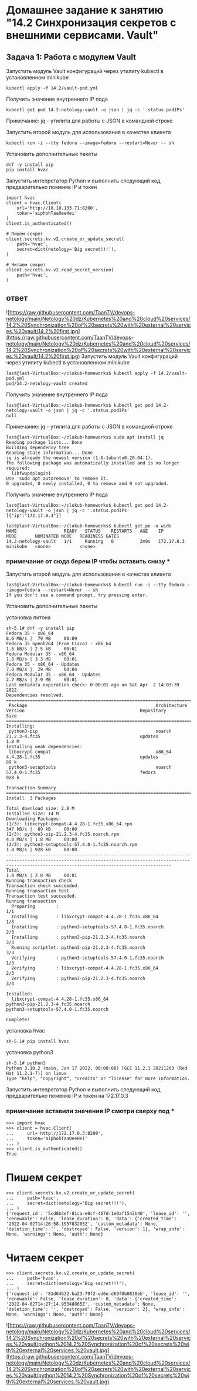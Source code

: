 # Домашнее задание к занятию "14.2 Синхронизация секретов с внешними сервисами. Vault"

## Задача 1: Работа с модулем Vault

Запустить модуль Vault конфигураций через утилиту kubectl в установленном minikube

```
kubectl apply -f 14.2/vault-pod.yml
```

Получить значение внутреннего IP пода

```
kubectl get pod 14.2-netology-vault -o json | jq -c '.status.podIPs'
```

Примечание: jq - утилита для работы с JSON в командной строке

Запустить второй модуль для использования в качестве клиента

```
kubectl run -i --tty fedora --image=fedora --restart=Never -- sh
```

Установить дополнительные пакеты

```
dnf -y install pip
pip install hvac
```

Запустить интепретатор Python и выполнить следующий код, предварительно
поменяв IP и токен

```
import hvac
client = hvac.Client(
    url='http://10.10.133.71:8200',
    token='aiphohTaa0eeHei'
)
client.is_authenticated()

# Пишем секрет
client.secrets.kv.v2.create_or_update_secret(
    path='hvac',
    secret=dict(netology='Big secret!!!'),
)

# Читаем секрет
client.secrets.kv.v2.read_secret_version(
    path='hvac',
)
```


## ответ

![https://raw.githubusercontent.com/TaanTV/devops-netology/main/Netology%20dz/Kubernetes%20and%20cloud%20services/14.2%20Synchronization%20of%20secrets%20with%20external%20services.%20vault/14.2%20first.jpg](https://raw.githubusercontent.com/TaanTV/devops-netology/main/Netology%20dz/Kubernetes%20and%20cloud%20services/14.2%20Synchronization%20of%20secrets%20with%20external%20services.%20vault/14.2%20first.jpg)
Запустить модуль Vault конфигураций через утилиту kubectl в установленном minikube
````
last@last-VirtualBox:~/clokub-homeworks$ kubectl apply -f 14.2/vault-pod.yml
pod/14.2-netology-vault created
````
Получить значение внутреннего IP пода
````
last@last-VirtualBox:~/clokub-homeworks$ kubectl get pod 14.2-netology-vault -o json | jq -c '.status.podIPs'
null
````
Примечание: jq - утилита для работы с JSON в командной строке
````
last@last-VirtualBox:~/clokub-homeworks$ sudo apt install jq
Reading package lists... Done
Building dependency tree       
Reading state information... Done
jq is already the newest version (1.6-1ubuntu0.20.04.1).
The following package was automatically installed and is no longer required:
  libfwupdplugin1
Use 'sudo apt autoremove' to remove it.
0 upgraded, 0 newly installed, 0 to remove and 0 not upgraded.
````
Получить значение внутреннего IP пода
````
last@last-VirtualBox:~/clokub-homeworks$ kubectl get pod 14.2-netology-vault -o json | jq -c '.status.podIPs'
[{"ip":"172.17.0.3"}]
````

````
last@last-VirtualBox:~/clokub-homeworks$ kubectl get po -o wide
NAME                  READY   STATUS    RESTARTS   AGE    IP           NODE       NOMINATED NODE   READINESS GATES
14.2-netology-vault   1/1     Running   0          2m9s   172.17.0.3   minikube   <none>           <none>
````

### примечание от сюда берем IP чтобы вставить снизу *

Запустить второй модуль для использования в качестве клиента
````
last@last-VirtualBox:~/clokub-homeworks$ kubectl run -i --tty fedora --image=fedora --restart=Never -- sh
If you don't see a command prompt, try pressing enter.
````

Установить дополнительные пакеты

установка питона
````
sh-5.1# dnf -y install pip
Fedora 35 - x86_64                                                                                                                                                         8.6 MB/s |  79 MB     00:09    
Fedora 35 openh264 (From Cisco) - x86_64                                                                                                                                   1.6 kB/s | 2.5 kB     00:01    
Fedora Modular 35 - x86_64                                                                                                                                                 1.8 MB/s | 3.3 MB     00:01    
Fedora 35 - x86_64 - Updates                                                                                                                                               7.0 MB/s |  29 MB     00:04    
Fedora Modular 35 - x86_64 - Updates                                                                                                                                       2.7 MB/s | 2.9 MB     00:01    
Last metadata expiration check: 0:00:01 ago on Sat Apr  2 14:03:39 2022.
Dependencies resolved.
===========================================================================================================================================================================================================
 Package                                                 Architecture                                Version                                            Repository                                    Size
===========================================================================================================================================================================================================
Installing:
 python3-pip                                             noarch                                      21.2.3-4.fc35                                      updates                                      1.8 M
Installing weak dependencies:
 libxcrypt-compat                                        x86_64                                      4.4.28-1.fc35                                      updates                                       89 k
 python3-setuptools                                      noarch                                      57.4.0-1.fc35                                      fedora                                       928 k

Transaction Summary
===========================================================================================================================================================================================================
Install  3 Packages

Total download size: 2.8 M
Installed size: 14 M
Downloading Packages:
(1/3): libxcrypt-compat-4.4.28-1.fc35.x86_64.rpm                                                                                                                           347 kB/s |  89 kB     00:00    
(2/3): python3-pip-21.2.3-4.fc35.noarch.rpm                                                                                                                                4.0 MB/s | 1.8 MB     00:00    
(3/3): python3-setuptools-57.4.0-1.fc35.noarch.rpm                                                                                                                         1.8 MB/s | 928 kB     00:00    
-----------------------------------------------------------------------------------------------------------------------------------------------------------------------------------------------------------
Total                                                                                                                                                                      1.4 MB/s | 2.8 MB     00:01     
Running transaction check
Transaction check succeeded.
Running transaction test
Transaction test succeeded.
Running transaction
  Preparing        :                                                                                                                                                                                   1/1 
  Installing       : libxcrypt-compat-4.4.28-1.fc35.x86_64                                                                                                                                             1/3 
  Installing       : python3-setuptools-57.4.0-1.fc35.noarch                                                                                                                                           2/3 
  Installing       : python3-pip-21.2.3-4.fc35.noarch                                                                                                                                                  3/3 
  Running scriptlet: python3-pip-21.2.3-4.fc35.noarch                                                                                                                                                  3/3 
  Verifying        : python3-setuptools-57.4.0-1.fc35.noarch                                                                                                                                           1/3 
  Verifying        : libxcrypt-compat-4.4.28-1.fc35.x86_64                                                                                                                                             2/3 
  Verifying        : python3-pip-21.2.3-4.fc35.noarch                                                                                                                                                  3/3 

Installed:
  libxcrypt-compat-4.4.28-1.fc35.x86_64                               python3-pip-21.2.3-4.fc35.noarch                               python3-setuptools-57.4.0-1.fc35.noarch                              

Complete!
````

установка hvac

````
sh-5.1# pip install hvac
````

установка python3

````
sh-5.1# python3
Python 3.10.2 (main, Jan 17 2022, 00:00:00) [GCC 11.2.1 20211203 (Red Hat 11.2.1-7)] on linux
Type "help", "copyright", "credits" or "license" for more information.
````

Запустить интепретатор Python и выполнить следующий код, предварительно поменяв IP и токен на 172.17.0.3
### примечание вставили значения IP смотри сверху под *

````
>>> import hvac
>>> client = hvac.Client(
...     url='http://172.17.0.3:8200',
...     token='aiphohTaa0eeHei'
... )
>>> client.is_authenticated()
True

````

# Пишем секрет
````
>>> client.secrets.kv.v2.create_or_update_secret(
...     path='hvac',
...     secret=dict(netology='Big secret!!!'),
... )
{'request_id': '5cd8b3ef-81ca-e0cf-467d-1e0af1542b40', 'lease_id': '', 'renewable': False, 'lease_duration': 0, 'data': {'created_time': '2022-04-02T14:26:58.195783205Z', 'custom_metadata': None, 'deletion_time': '', 'destroyed': False, 'version': 1}, 'wrap_info': None, 'warnings': None, 'auth': None}
````
# Читаем секрет
````
>>> client.secrets.kv.v2.create_or_update_secret(
...     path='hvac',
...     secret=dict(netology='Big secret!!!'),
... )
{'request_id': '81d64632-ba23-79f2-ed6e-d69f0b0830eb', 'lease_id': '', 'renewable': False, 'lease_duration': 0, 'data': {'created_time': '2022-04-02T14:27:14.95348065Z', 'custom_metadata': None, 'deletion_time': '', 'destroyed': False, 'version': 2}, 'wrap_info': None, 'warnings': None, 'auth': None}
````

![https://raw.githubusercontent.com/TaanTV/devops-netology/main/Netology%20dz/Kubernetes%20and%20cloud%20services/14.2%20Synchronization%20of%20secrets%20with%20external%20services.%20vault/python%2014.2%20Synchronization%20of%20secrets%20with%20external%20services.%20vault.jpg](https://raw.githubusercontent.com/TaanTV/devops-netology/main/Netology%20dz/Kubernetes%20and%20cloud%20services/14.2%20Synchronization%20of%20secrets%20with%20external%20services.%20vault/python%2014.2%20Synchronization%20of%20secrets%20with%20external%20services.%20vault.jpg)


